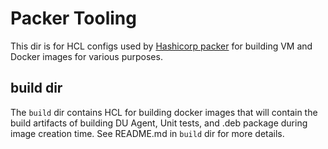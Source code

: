 # Packer Tooling

This dir is for HCL configs used by [Hashicorp packer](https://www.packer.io/) for building VM and Docker images for various purposes.

## build dir

The `build` dir contains HCL for building docker images that will contain the build artifacts of building DU Agent, Unit tests, and .deb package during image creation time.
See README.md in `build` dir for more details.

